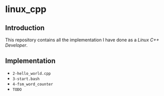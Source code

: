 # linux_cpp
## Introduction
This repository contains all the implementation I have done as a *Linux C++ Developer*.

## Implementation
  - `2-hello_world.cpp`
  - `3-start.bash`
  - `4-fsm_word_counter`
  - `TODO`

